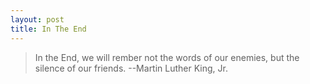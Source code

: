 ```yaml
---
layout: post
title: In The End
---
```


>In the End, we will rember not the words of our enemies, but the silence of our friends. 
>--Martin Luther King, Jr.


